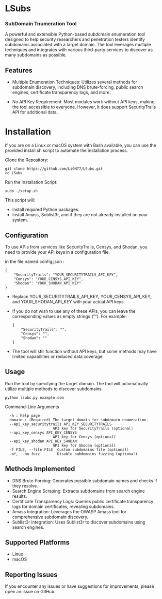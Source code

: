 # LSubs
### SubDomain Tnumeration Tool
A powerful and extensible Python-based subdomain enumeration tool designed to help security researchers and penetration testers identify subdomains associated with a target domain. The tool leverages multiple techniques and integrates with various third-party services to discover as many subdomains as possible.

## Features

  - Multiple Enumeration Techniques: Utilizes several methods for subdomain discovery, including DNS brute-forcing, public search engines, certificate transparency logs, and more.
  
  - No API Key Requirement: Most modules work without API keys, making the tool accessible to everyone. However, it does support SecurityTrails API for additional data.

# Installation
If you are on a Linux or macOS system with Bash available, you can use the provided install.sh script to automate the installation process.

Clone the Repository:

    git clone https://github.com/Li0N77/LSubs.git
    cd LSubs
  
  Run the Installation Script:

    sudo ./setup.sh

This script will:

  - Install required Python packages.
  - Install Amass, Sublist3r, and if they are not already installed on your system.

## Configuration

To use APIs from services like SecurityTrails, Censys, and Shodan, you need to provide your API keys in a configuration file.

in the file named config.json :

    {
        "SecurityTrails": "YOUR_SECURITYTRAILS_API_KEY",
        "Censys": "YOUR_CENSYS_API_KEY",
        "Shodan": "YOUR_SHODAN_API_KEY"
    }

  - Replace YOUR_SECURITYTRAILS_API_KEY, YOUR_CENSYS_API_KEY, and YOUR_SHODAN_API_KEY with your actual API keys.
  - If you do not wish to use any of these APIs, you can leave the corresponding values as empty strings (""). For example:

        {
            "SecurityTrails": "",
            "Censys": "",
            "Shodan": ""
        }

  - The tool will still function without API keys, but some methods may have limited capabilities or reduced data coverage.

## Usage

Run the tool by specifying the target domain. The tool will automatically utilize multiple methods to discover subdomains.


    python lsubs.py example.com

Command-Line Arguments

      -h : help page
      domain : (Required) The target domain for subdomain enumeration.
      --api_key_securitytrails API_KEY_SECURITYTRAILS
                          API key for SecurityTrails (optional)
      --api_key_censys API_KEY_CENSYS
                          API key for Censys (optional)
      --api_key_shodan API_KEY_SHODAN
                          API key for Shodan (optional)
      -f FILE, --file FILE  Custom subdomains file (optional)
      -nf, --no_fuzz        Disable subdomains fuzzing (optional)

## Methods Implemented

  - DNS Brute-Forcing: Generates possible subdomain names and checks if they resolve.
  - Search Engine Scraping: Extracts subdomains from search engine results.
  - Certificate Transparency Logs: Queries public certificate transparency logs for domain certificates, revealing subdomains.
  - Amass Integration: Leverages the OWASP Amass tool for comprehensive subdomain discovery.
  - Sublist3r Integration: Uses Sublist3r to discover subdomains using search engines.

## Supported Platforms
  - Linux
  - macOS

## Reporting Issues

If you encounter any issues or have suggestions for improvements, please open an issue on GitHub.

